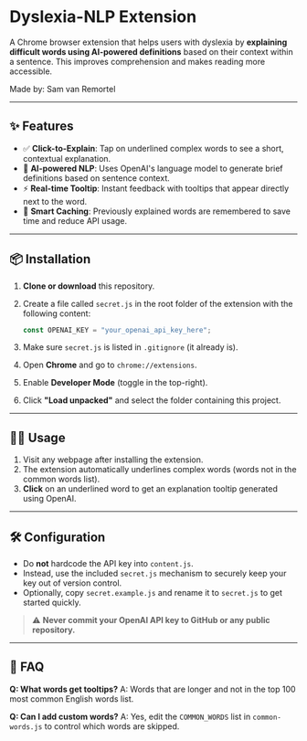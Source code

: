 # Dyslexia-NLP Extension

A Chrome browser extension that helps users with dyslexia by **explaining difficult words using AI-powered definitions** based on their context within a sentence. This improves comprehension and makes reading more accessible.

Made by: Sam van Remortel

---

## ✨ Features

* ✅ **Click-to-Explain**: Tap on underlined complex words to see a short, contextual explanation.
* 🧠 **AI-powered NLP**: Uses OpenAI's language model to generate brief definitions based on sentence context.
* ⚡ **Real-time Tooltip**: Instant feedback with tooltips that appear directly next to the word.
* 💾 **Smart Caching**: Previously explained words are remembered to save time and reduce API usage.

---

## 📦 Installation

1. **Clone or download** this repository.

2. Create a file called `secret.js` in the root folder of the extension with the following content:

   ```js
   const OPENAI_KEY = "your_openai_api_key_here";
   ```

3. Make sure `secret.js` is listed in `.gitignore` (it already is).

4. Open **Chrome** and go to `chrome://extensions`.

5. Enable **Developer Mode** (toggle in the top-right).

6. Click **"Load unpacked"** and select the folder containing this project.

---

## 🧑‍🏫 Usage

1. Visit any webpage after installing the extension.
2. The extension automatically underlines complex words (words not in the common words list).
3. **Click** on an underlined word to get an explanation tooltip generated using OpenAI.

---

## 🛠 Configuration

* Do **not** hardcode the API key into `content.js`.
* Instead, use the included `secret.js` mechanism to securely keep your key out of version control.
* Optionally, copy `secret.example.js` and rename it to `secret.js` to get started quickly.

> ⚠️ **Never commit your OpenAI API key to GitHub or any public repository.**

---

## 🙋 FAQ

**Q: What words get tooltips?**
A: Words that are longer and not in the top 100 most common English words list.

**Q: Can I add custom words?**
A: Yes, edit the `COMMON_WORDS` list in `common-words.js` to control which words are skipped.
